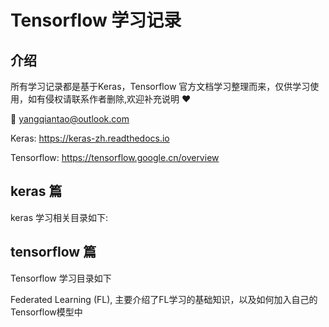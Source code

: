 # Tensorflow 学习记录

## 介绍
所有学习记录都是基于Keras，Tensorflow 官方文档学习整理而来，仅供学习使用，如有侵权请联系作者删除,欢迎补充说明 ❤️

📧 yangqiantao@outlook.com

Keras: https://keras-zh.readthedocs.io

Tensorflow: https://tensorflow.google.cn/overview

## keras 篇
keras 学习相关目录如下:

## tensorflow 篇
Tensorflow 学习目录如下

Federated Learning (FL), 主要介绍了FL学习的基础知识，以及如何加入自己的Tensorflow模型中  